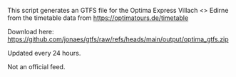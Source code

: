 This script generates an GTFS file for the Optima Express Villach <> Edirne from the timetable data from https://optimatours.de/timetable

Download here:
https://github.com/jonaes/gtfs/raw/refs/heads/main/output/optima_gtfs.zip

Updated every 24 hours.

Not an official feed.
